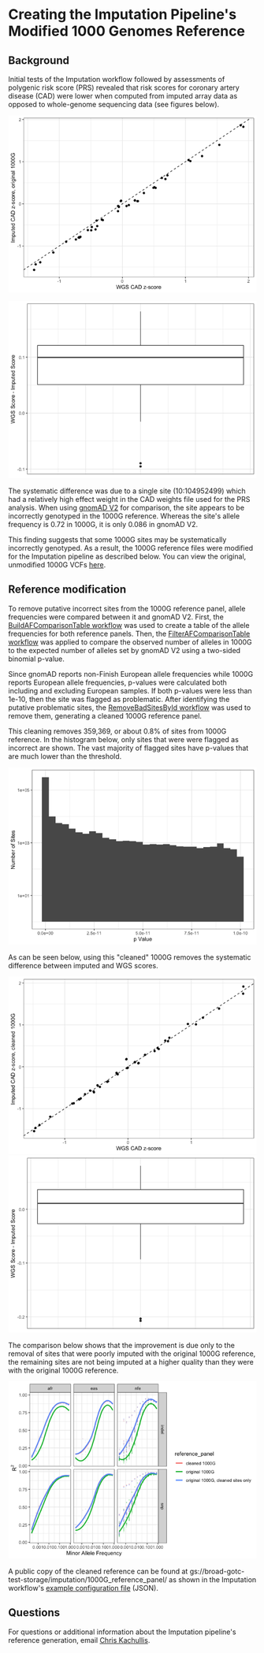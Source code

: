 # Creating the Imputation Pipeline's Modified 1000 Genomes Reference

## Background
Initial tests of the Imputation workflow followed by assessments of polygenic risk score (PRS) revealed that risk scores for coronary artery disease (CAD) were lower when computed from imputed array data as opposed to whole-genome sequencing data (see figures below).

![](imputed_vs_wgs_scores_original_1kg-1.png)

![](imputed_vs_wgs_scores_original_1kg-2.png)

The systematic difference was due to a single site (10:104952499) which had a relatively high effect weight in the CAD weights file used for the PRS analysis. When using [gnomAD V2](https://gnomad.broadinstitute.org/) for comparison, the site appears to be incorrectly genotyped in the 1000G reference. Whereas the site's allele frequency is 0.72 in 1000G, it is only 0.086 in gnomAD V2. 

This finding suggests that some 1000G sites may be systematically incorrectly genotyped. As a result, the 1000G reference files were modified for the Imputation pipeline as described below. You can view the original, unmodified 1000G VCFs [here](https://ftp.1000genomes.ebi.ac.uk/vol1/ftp/release/20130502/). 

## Reference modification 
To remove putative incorrect sites from the 1000G reference panel, allele frequencies were compared between it and gnomAD V2. First, the [BuildAFComparisonTable workflow](https://github.com/broadinstitute/warp/tree/develop/scripts/BuildAFComparisonTable.wdl) was used to create a table of the allele frequencies for both reference panels. Then, the [FilterAFComparisonTable workflow](https://github.com/broadinstitute/warp/tree/develop/scripts/FilterAFComparisonTable.wdl) was applied to compare the observed number of alleles in 1000G to the expected number of alleles set by gnomAD V2 using a two-sided binomial p-value. 

Since gnomAD reports non-Finish European allele frequencies while 1000G reports European allele frequencies, p-values were calculated both including and excluding European samples. If both p-values were less than 1e-10, then the site was flagged as problematic. After identifying the putative problematic sites, the [RemoveBadSitesById workflow](https://github.com/broadinstitute/warp/tree/develop/scripts/RemoveBadSitesById.wdl) was used to remove them, generating a cleaned 1000G reference panel. 

This cleaning removes 359,369, or about 0.8% of sites from 1000G reference. In the histogram below, only sites that were were flagged as incorrect are shown. The vast majority of flagged sites have p-values that are much lower than the threshold.

![](method_2_p-value_histogram-1.png)

As can be seen below, using this "cleaned" 1000G removes the systematic difference between imputed and WGS scores.

![](imputed_vs_wgs_scores_cleaned_method_2_1kg-1.png)
![](imputed_vs_wgs_scores_cleaned_method_2_1kg-2.png)

The comparison below shows that the improvement is due only to the removal of sites that were poorly imputed with the original 1000G reference, the remaining sites are not being imputed at a higher quality than they were with the original 1000G reference. 

![](cleaned_vs_original_compare_to_gnomad_af_method_correlations-1.png)

A public copy of the cleaned reference can be found at gs://broad-gotc-test-storage/imputation/1000G_reference_panel/ as shown in the Imputation workflow's [example configuration file](https://github.com/broadinstitute/warp/blob/master/pipelines/broad/arrays/imputation/example_inputs.json) (JSON).

## Questions 
For questions or additional information about the Imputation pipeline's reference generation, email [Chris Kachullis](mailto:ckachuli@broadinstitute.org).

